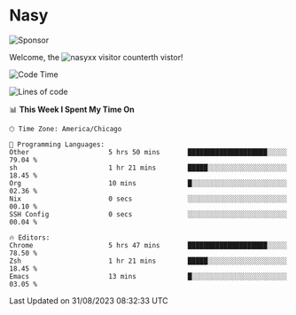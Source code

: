 # Nasy

<!--
<p align="center">
<img height="200" src="https://github-readme-stats.vercel.app/api?username=nasyxx&count_private=true&show_icons=true&theme=dracula&include_all_commits=true"/>
<img height="200" src="https://github-readme-stats.vercel.app/api/top-langs/?username=nasyxx&theme=dracula&hide=html,jupyter+notebook&count_private=true&show_icons=true"/>
</p>

  
----------------
-->

![Sponsor](https://img.shields.io/static/v1.svg?label=Sponsor&message=%E2%9D%A4&logo=GitHub&style=flat&color=pink)
 
Welcome, the ![nasyxx visitor counter](https://count.getloli.com/get/@nasyxx?theme=rule34)th vistor!
 
<!--START_SECTION:waka-->
![Code Time](http://img.shields.io/badge/Code%20Time-3%2C666%20hrs%2047%20mins-blue)

![Lines of code](https://img.shields.io/badge/From%20Hello%20World%20I%27ve%20Written-6.3%20million%20lines%20of%20code-blue)

📊 **This Week I Spent My Time On** 

```text
🕑︎ Time Zone: America/Chicago

💬 Programming Languages: 
Other                    5 hrs 50 mins       ████████████████████░░░░░   79.04 % 
sh                       1 hr 21 mins        █████░░░░░░░░░░░░░░░░░░░░   18.45 % 
Org                      10 mins             █░░░░░░░░░░░░░░░░░░░░░░░░   02.36 % 
Nix                      0 secs              ░░░░░░░░░░░░░░░░░░░░░░░░░   00.10 % 
SSH Config               0 secs              ░░░░░░░░░░░░░░░░░░░░░░░░░   00.04 % 

🔥 Editors: 
Chrome                   5 hrs 47 mins       ████████████████████░░░░░   78.50 % 
Zsh                      1 hr 21 mins        █████░░░░░░░░░░░░░░░░░░░░   18.45 % 
Emacs                    13 mins             █░░░░░░░░░░░░░░░░░░░░░░░░   03.05 % 
```


 Last Updated on 31/08/2023 08:32:33 UTC
<!--END_SECTION:waka-->

<!-- ![visitors](https://visitor-badge.laobi.icu/badge?page_id=nasyxx.nasyxx) -->
